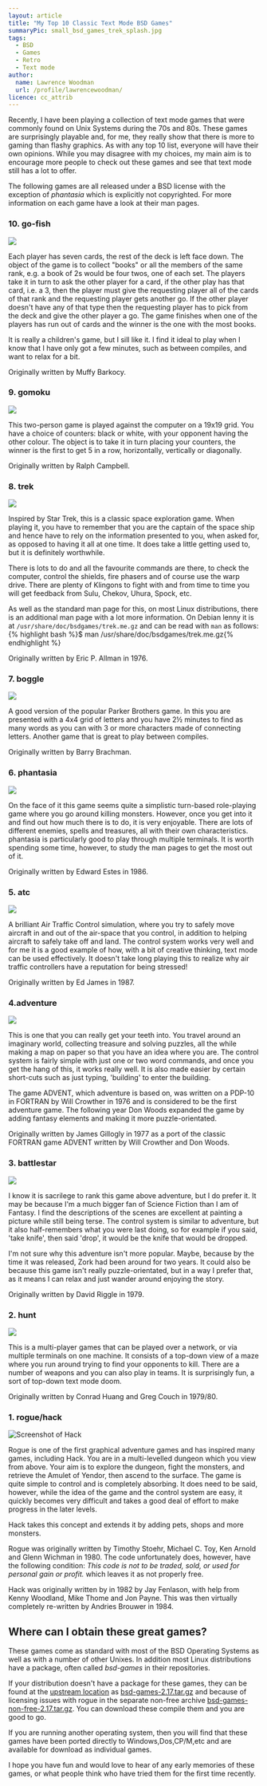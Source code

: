 ```yaml
---
layout: article
title: "My Top 10 Classic Text Mode BSD Games"
summaryPic: small_bsd_games_trek_splash.jpg
tags:
  - BSD
  - Games
  - Retro
  - Text mode
author:
  name: Lawrence Woodman
  url: /profile/lawrencewoodman/
licence: cc_attrib
---
```

Recently, I have been playing a collection of text mode games that were commonly found on Unix Systems during the 70s and 80s.  These games are surprisingly playable and, for me, they really show that there is more to gaming than flashy graphics.  As with any top 10 list, everyone will have their own opinions.  While you may disagree with my choices, my main aim is to encourage more people to check out these games and see that text mode still has a lot to offer.

The following games are all released under a BSD license with the exception of _phantasia_ which is explicitly not copyrighted.  For more information on each game have a look at their man pages.

### 10. go-fish
<img src="/images/posts/bsd_games_go-fish.jpg"/>

Each player has seven cards, the rest of the deck is left face down.  The object of the game is to collect "books" or all the members of the same rank, e.g. a book of 2s would be four twos, one of each set.  The players take it in turn to ask the other player for a card, if the other play has that card, i.e. a 3, then the player must give the requesting player all of the cards of that rank and the requesting player gets another go.  If the other player doesn't have any of that type then the requesting player has to pick from the deck and give the other player a go.  The game finishes when one of the players has run out of cards and the winner is the one with the most books.

It is really a children's game, but I sill like it.  I find it ideal to play when I know that I have only got a few minutes, such as between compiles, and want to relax for a bit.

Originally written by Muffy Barkocy.


### 9. gomoku
<img src="/images/posts/bsd_games_gomoku.jpg"/>

This two-person game is played against the computer on a 19x19 grid.  You have a choice of counters: black or white, with your opponent having the other colour.  The object is to take it in turn placing your counters, the winner is the first to get 5 in a row, horizontally, vertically or diagonally.

Originally written by Ralph Campbell.

### 8. trek
<img src="/images/posts/bsd_games_trek.jpg"/>

Inspired by Star Trek, this is a classic space exploration game.  When playing it, you have to remember that you are the captain of the space ship and hence have to rely on the information presented to you, when asked for, as opposed to having it all at one time.  It does take a little getting used to, but it is definitely worthwhile.

There is lots to do and all the favourite commands are there, to check the computer, control the shields, fire phasers and of course use the warp drive.  There are plenty of Klingons to fight with and from time to time you will get feedback from Sulu, Chekov, Uhura, Spock, etc.

As well as the standard man page for this, on most Linux distributions, there is an additional man page with a lot more information.  On Debian lenny it is at `/usr/share/doc/bsdgames/trek.me.gz` and can be read with `man` as follows:
{% highlight bash %}$ man /usr/share/doc/bsdgames/trek.me.gz{% endhighlight %}

Originally written by Eric P. Allman in 1976.

### 7. boggle
<img src="/images/posts/bsd_games_boggle.jpg"/>

A good version of the popular Parker Brothers game.  In this you are presented with a 4x4 grid of letters and you have 2&frac12; minutes to find as many words as you can with 3 or more characters made of connecting letters.  Another game that is great to play between compiles.

Originally written by Barry Brachman.

### 6. phantasia
<img src="/images/posts/bsd_games_phantasia.jpg"/>

On the face of it this game seems quite a simplistic turn-based role-playing game where you go around killing monsters.  However, once you get into it and find out how much there is to do, it is very enjoyable.  There are lots of different enemies, spells and treasures, all with their own characteristics.   phantasia is particularly good to play through multiple terminals.  It is worth spending some time, however, to study the man pages to get the most out of it.

Originally written by Edward Estes in 1986.

### 5. atc
<img src="/images/posts/bsd_games_atc.jpg"/>

A brilliant Air Traffic Control simulation, where you try to safely move aircraft in and out of the air-space that you control, in addition to helping aircraft to safely take off and land.  The control system works very well and for me it is a good example of how, with a bit of creative thinking, text mode can be used effectively.  It doesn't take long playing this to realize why air traffic controllers have a reputation for being stressed!

Originally written by Ed James in 1987.

### 4.adventure
<img src="/images/posts/bsd_games_adventure.jpg"/>

This is one that you can really get your teeth into.  You travel around an imaginary world, collecting treasure and solving puzzles, all the while making a map on paper so that you have an idea where you are.  The control system is fairly simple with just one or two word commands, and once you get the hang of this, it works really well.  It is also made easier by certain short-cuts such as just typing, 'building' to enter the building.

The game ADVENT, which adventure is based on, was written on a PDP-10 in FORTRAN by Will Crowther in 1976 and is considered to be the first adventure game.  The following year Don Woods expanded the game by adding fantasy elements and making it more puzzle-orientated.

Originally written by James Gillogly in 1977 as a port of the classic FORTRAN game ADVENT written by Will Crowther and Don Woods.

### 3. battlestar
<img src="/images/posts/bsd_games_battlestar.jpg"/>

I know it is sacrilege to rank this game above adventure, but I do prefer it.  It may be because I'm a much bigger fan of Science Fiction than I am of Fantasy.  I find the descriptions of the scenes are excellent at painting a picture while still being terse.  The control system is similar to adventure, but it also half-remembers what you were last doing, so for example if you said, 'take knife', then said 'drop', it would be the knife that would be dropped.

I'm not sure why this adventure isn't more popular.  Maybe, because by the time it was released, Zork had been around for two years.  It could also be because this game isn't really puzzle-orientated, but in a way I prefer that, as it means I can relax and just wander around enjoying the story.

Originally written by David Riggle in 1979.

### 2. hunt
<img src="/images/posts/bsd_games_hunt.jpg"/>

This is a multi-player games that can be played over a network, or via multiple terminals on one machine.  It consists of a top-down view of a maze where you run around trying to find your opponents to kill.  There are a number of weapons and you can also play in teams.  It is surprisingly fun, a sort of top-down text mode doom.

Originally written by Conrad Huang and Greg Couch in 1979/80.

### 1. rogue/hack
<img src="/images/posts/bsd_games_hack.jpg" title="Screenshot of Hack"/>

Rogue is one of the first graphical adventure games and has inspired many games, including Hack.  You are in a multi-levelled dungeon which you view from above.  Your aim is to explore the dungeon, fight the monsters, and retrieve the Amulet of Yendor, then ascend to the surface.  The game is quite simple to control and is completely absorbing.  It does need to be said, however, while the idea of the game and the control system are easy, it quickly becomes very difficult and takes a good deal of effort to make progress in the later levels.

Hack takes this concept and extends it by adding pets, shops and more monsters.

Rogue was originally written by Timothy Stoehr, Michael C. Toy, Ken Arnold and Glenn Wichman in 1980.  The code unfortunately does, however, have the following condition: _This code is not to be traded, sold, or used for personal gain or profit._ which leaves it as not properly free.

Hack was originally written by in 1982 by Jay Fenlason, with help from Kenny Woodland, Mike Thome and Jon Payne.  This was then virtually completely re-written by Andries Brouwer in 1984.


<h2>Where can I obtain these great games?</h2>
These games come as standard with most of the BSD Operating Systems as well as with a number of other Unixes.  In addition most Linux distributions have a package, often called <em>bsd-games</em> in their repositories.

If your distribution doesn't have a package for these games, they can be found at the <a href="ftp://metalab.unc.edu/pub/Linux/games/">upstream location</a> as <a href="ftp://metalab.unc.edu/pub/Linux/games/bsd-games-2.17.tar.gz">bsd-games-2.17.tar.gz</a> and because of licensing issues with rogue in the separate non-free archive <a href="ftp://metalab.unc.edu/pub/Linux/games/bsd-games-non-free-2.17.tar.gz">bsd-games-non-free-2.17.tar.gz</a>.  You can download these compile them and you are good to go.

If you are running another operating system, then you will find that these games have been ported directly to Windows,Dos,CP/M,etc and are available for download as individual games.

I hope you have fun and would love to hear of any early memories of these games, or what people think who have tried them for the first time recently.
